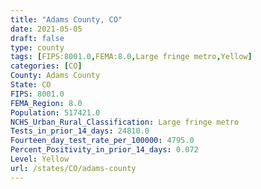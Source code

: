 ```yaml
---
title: "Adams County, CO"
date: 2021-05-05
draft: false
type: county
tags: [FIPS:8001.0,FEMA:8.0,Large fringe metro,Yellow]
categories: [CO]
County: Adams County
State: CO
FIPS: 8001.0
FEMA_Region: 8.0
Population: 517421.0
NCHS_Urban_Rural_Classification: Large fringe metro
Tests_in_prior_14_days: 24810.0
Fourteen_day_test_rate_per_100000: 4795.0
Percent_Positivity_in_prior_14_days: 0.072
Level: Yellow
url: /states/CO/adams-county
---
```



